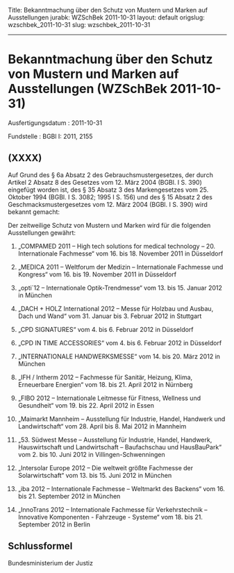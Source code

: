 Title: Bekanntmachung über den Schutz von Mustern und Marken auf Ausstellungen
jurabk: WZSchBek 2011-10-31
layout: default
origslug: wzschbek_2011-10-31
slug: wzschbek_2011-10-31

---

# Bekanntmachung über den Schutz von Mustern und Marken auf Ausstellungen (WZSchBek 2011-10-31)

Ausfertigungsdatum
:   2011-10-31

Fundstelle
:   BGBl I: 2011, 2155


## (XXXX)

Auf Grund des § 6a Absatz 2 des Gebrauchsmustergesetzes, der durch
Artikel 2 Absatz 8 des Gesetzes vom 12. März 2004 (BGBl. I S. 390)
eingefügt worden ist, des § 35 Absatz 3 des Markengesetzes vom 25.
Oktober 1994 (BGBl. I S. 3082; 1995 I S. 156) und des § 15 Absatz 2
des Geschmacksmustergesetzes vom 12. März 2004 (BGBl. I S. 390) wird
bekannt gemacht:

Der zeitweilige Schutz von Mustern und Marken wird für die folgenden
Ausstellungen gewährt:

1.  „COMPAMED 2011 – High tech solutions for medical technology – 20.
    Internationale Fachmesse“
    vom 16. bis 18. November 2011 in Düsseldorf


2.  „MEDICA 2011 – Weltforum der Medizin – Internationale Fachmesse und
    Kongress“
    vom 16. bis 19. November 2011 in Düsseldorf


3.  „opti´12 – Internationale Optik-Trendmesse“
    vom 13. bis 15. Januar 2012 in München


4.  „DACH + HOLZ International 2012 – Messe für Holzbau und Ausbau, Dach
    und Wand“
    vom 31. Januar bis 3. Februar 2012 in Stuttgart


5.  „CPD SIGNATURES“
    vom 4. bis 6. Februar 2012 in Düsseldorf


6.  „CPD IN TIME ACCESSORIES“
    vom 4. bis 6. Februar 2012 in Düsseldorf


7.  „INTERNATIONALE HANDWERKSMESSE“
    vom 14. bis 20. März 2012 in München


8.  „IFH / Intherm 2012 – Fachmesse für Sanitär, Heizung, Klima,
    Erneuerbare Energien“
    vom 18. bis 21. April 2012 in Nürnberg


9.  „FIBO 2012 – Internationale Leitmesse für Fitness, Wellness und
    Gesundheit“
    vom 19. bis 22. April 2012 in Essen


10. „Maimarkt Mannheim – Ausstellung für Industrie, Handel, Handwerk und
    Landwirtschaft“
    vom 28. April bis 8. Mai 2012 in Mannheim


11. „53. Südwest Messe – Ausstellung für Industrie, Handel, Handwerk,
    Hauswirtschaft und Landwirtschaft – Baufachschau und HausBauPark“
    vom 2. bis 10. Juni 2012 in Villingen-Schwenningen


12. „Intersolar Europe 2012 – Die weltweit größte Fachmesse der
    Solarwirtschaft“
    vom 13. bis 15. Juni 2012 in München


13. „iba 2012 – Internationale Fachmesse – Weltmarkt des Backens“
    vom 16. bis 21. September 2012 in München


14. „InnoTrans 2012 – Internationale Fachmesse für Verkehrstechnik –
    Innovative Komponenten - Fahrzeuge - Systeme“
    vom 18. bis 21. September 2012 in Berlin





## Schlussformel

Bundesministerium der Justiz

